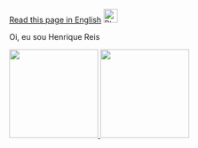 [Read this page in English](https://github.com/henriquegt/henriquegt/blob/main/README-en.md) <img src="https://www.gov.br/agricultura/pt-br/assuntos/relacoes-internacionais/agro-mais-investimentos/imagens/bandeira-dos-estados-unidos.png/@@images/image.png" alt="PtBR logo" style="height: 17,5px; width:25px;"/>

Oi, eu sou Henrique Reis
<div>
  <a href="https://github.com/henriquegt">
  <img height="160em" src="https://github-readme-stats.vercel.app/api?username=henriquegt&show_icons=true&theme=dark&include_all_commits=true&count_private=true"/>
  <img height="160em" src="https://github-readme-stats.vercel.app/api/top-langs/?username=henriquegt&layout=compact&langs_count=16&theme=dark"/>
</div>
